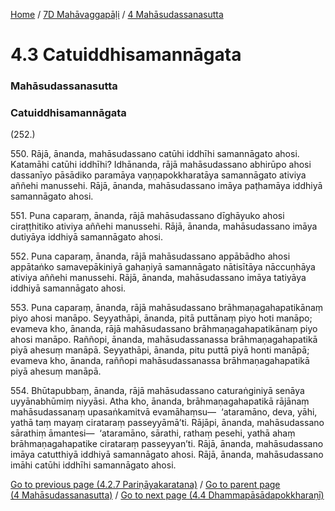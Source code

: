 
[Home](/) / [7D Mahāvaggapāḷi](../../7D.md) / [4 Mahāsudassanasutta](../4.md)

# 4.3 Catuiddhisamannāgata

### Mahāsudassanasutta

### Catuiddhisamannāgata

(252.)

550\. Rājā, ānanda, mahāsudassano catūhi iddhīhi samannāgato ahosi. Katamāhi catūhi iddhīhi? Idhānanda, rājā mahāsudassano abhirūpo ahosi dassanīyo pāsādiko paramāya vaṇṇapokkharatāya samannāgato ativiya aññehi manussehi. Rājā, ānanda, mahāsudassano imāya paṭhamāya iddhiyā samannāgato ahosi.

551\. Puna caparaṃ, ānanda, rājā mahāsudassano dīghāyuko ahosi ciraṭṭhitiko ativiya aññehi manussehi. Rājā, ānanda, mahāsudassano imāya dutiyāya iddhiyā samannāgato ahosi.

552\. Puna caparaṃ, ānanda, rājā mahāsudassano appābādho ahosi appātaṅko samavepākiniyā gahaṇiyā samannāgato nātisītāya nāccuṇhāya ativiya aññehi manussehi. Rājā, ānanda, mahāsudassano imāya tatiyāya iddhiyā samannāgato ahosi.

553\. Puna caparaṃ, ānanda, rājā mahāsudassano brāhmaṇagahapatikānaṃ piyo ahosi manāpo. Seyyathāpi, ānanda, pitā puttānaṃ piyo hoti manāpo; evameva kho, ānanda, rājā mahāsudassano brāhmaṇagahapatikānaṃ piyo ahosi manāpo. Raññopi, ānanda, mahāsudassanassa brāhmaṇagahapatikā piyā ahesuṃ manāpā. Seyyathāpi, ānanda, pitu puttā piyā honti manāpā; evameva kho, ānanda, raññopi mahāsudassanassa brāhmaṇagahapatikā piyā ahesuṃ manāpā.

554\. Bhūtapubbaṃ, ānanda, rājā mahāsudassano caturaṅginiyā senāya uyyānabhūmiṃ niyyāsi. Atha kho, ānanda, brāhmaṇagahapatikā rājānaṃ mahāsudassanaṃ upasaṅkamitvā evamāhaṃsu—  ‘ataramāno, deva, yāhi, yathā taṃ mayaṃ cirataraṃ passeyyāmā’ti. Rājāpi, ānanda, mahāsudassano sārathiṃ āmantesi—  ‘ataramāno, sārathi, rathaṃ pesehi, yathā ahaṃ brāhmaṇagahapatike cirataraṃ passeyyan’ti. Rājā, ānanda, mahāsudassano imāya catutthiyā iddhiyā samannāgato ahosi. Rājā, ānanda, mahāsudassano imāhi catūhi iddhīhi samannāgato ahosi.

[Go to previous page (4.2.7 Pariṇāyakaratana)](4.2/4.2.7.md) / [Go to parent page (4 Mahāsudassanasutta)](../4.md) / [Go to next page (4.4 Dhammapāsādapokkharaṇī)](4.4.md)


